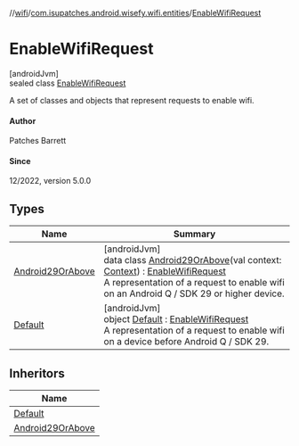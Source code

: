 //[wifi](../../../index.md)/[com.isupatches.android.wisefy.wifi.entities](../index.md)/[EnableWifiRequest](index.md)

# EnableWifiRequest

[androidJvm]\
sealed class [EnableWifiRequest](index.md)

A set of classes and objects that represent requests to enable wifi.

#### Author

Patches Barrett

#### Since

12/2022, version 5.0.0

## Types

| Name | Summary |
|---|---|
| [Android29OrAbove](-android29-or-above/index.md) | [androidJvm]<br>data class [Android29OrAbove](-android29-or-above/index.md)(val context: [Context](https://developer.android.com/reference/kotlin/android/content/Context.html)) : [EnableWifiRequest](index.md)<br>A representation of a request to enable wifi on an Android Q / SDK 29 or higher device. |
| [Default](-default/index.md) | [androidJvm]<br>object [Default](-default/index.md) : [EnableWifiRequest](index.md)<br>A representation of a request to enable wifi on a device before Android Q / SDK 29. |

## Inheritors

| Name |
|---|
| [Default](-default/index.md) |
| [Android29OrAbove](-android29-or-above/index.md) |
